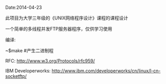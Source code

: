 Date:2014-04-23

此项目为大学三年级的《UNIX网络程序设计》课程的课程设计

一个简单的多线程并发FTP服务器程序，仅供学习使用

编译:

~$make #产生二进制程

RFC: http://www.w3.org/Protocols/rfc959/

IBM Developerworks: http://www.ibm.com/developerworks/cn/linux/l-cn-socketftp/
